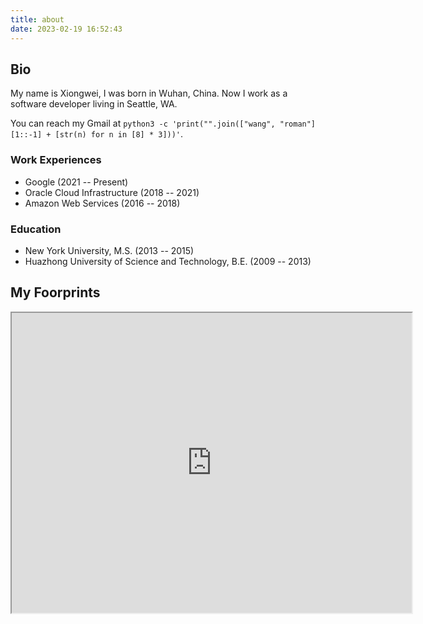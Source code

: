 ```yaml
---
title: about
date: 2023-02-19 16:52:43
---
```


## Bio

My name is Xiongwei, I was born in Wuhan, China. Now I work as a software developer living in Seattle, WA.

You can reach my Gmail at `python3 -c 'print("".join(["wang", "roman"][1::-1] + [str(n) for n in [8] * 3]))'`.

### Work Experiences
* Google (2021 -- Present)
* Oracle Cloud Infrastructure (2018 -- 2021)
* Amazon Web Services (2016 -- 2018)

### Education
* New York University, M.S. (2013 -- 2015)
* Huazhong University of Science and Technology, B.E. (2009 -- 2013)

## My Foorprints
<iframe src="https://www.google.com/maps/d/embed?mid=1DhfH5HWB91h5FKLdAux5sbCSWSRfP5E&ehbc=2E312F" width="640" height="480"></iframe>

